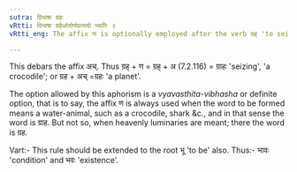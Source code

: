 ```yaml
---
sutra: विभाषा ग्रहः
vRtti: विभाषा ग्रहेर्धातोर्णप्रत्ययो भवति ॥
vRtti_eng: The affix ण is optionally employed after the verb ग्रह् 'to seize'.

---
```

This debars the affix अच्. Thus ग्रह् + ण = ग्रह् + अ (7.2.116) = ग्राहः 'seizing', 'a crocodile'; or ग्रह + अच् =ग्रहः 'a planet'.

The option allowed by this aphorism is a _vyavasthita_-_vibhasha_ or definite option, that is to say, the affix ण is always used when the word to be formed means a water-animal, such as a crocodile, shark &c., and in that sense the word is ग्राह. But not so, when heavenly luminaries are meant; there the word is ग्रह.

Vart:- This rule should be extended to the root भू 'to be' also. Thus:- भावः 'condition' and भवः 'existence'.